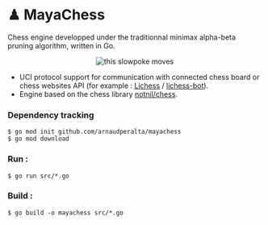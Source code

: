 # ♟  MayaChess

Chess engine developped under the traditionnal minimax alpha-beta pruning algorithm, written in Go.

<p align="center">
  <img src="https://i.imgur.com/m3o3O0S.gif" alt="this slowpoke moves" />
</p>

* UCI protocol support for communication with connected chess board or chess websites API (for example : [Lichess](http://lichess.org) / [lichess-bot](https://github.com/ShailChoksi/lichess-bot)).
* Engine based on the chess library [notnil/chess](https://github.com/notnil/chess).


### Dependency tracking
```
$ go mod init github.com/arnaudperalta/mayachess
$ go mod download
```

### Run :
```
$ go run src/*.go
```

### Build :
```
$ go build -o mayachess src/*.go
```
